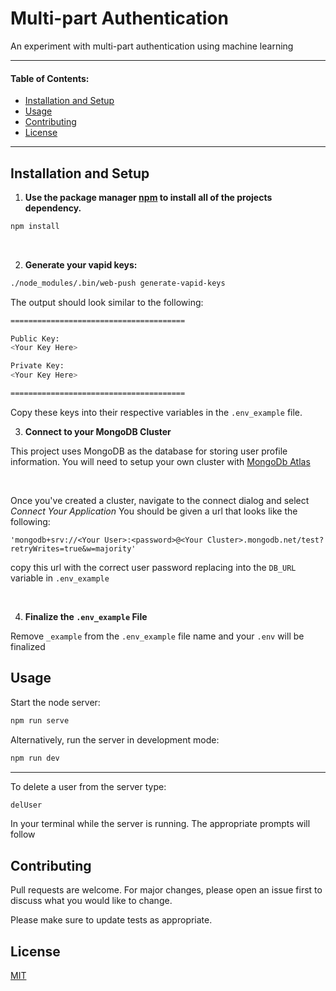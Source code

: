 # Multi-part Authentication

An experiment with multi-part authentication using machine learning 

---

#### Table of Contents:
+ [Installation and Setup](#installation)
+ [Usage](#usage)
+ [Contributing](#contributing)
+ [License](#license)

---

<a name="installation"></a>
## Installation and Setup

1. **Use the package manager [npm](https://www.npmjs.com) to install all of the projects dependency.**

```bash
npm install
```
<br/>

2. **Generate your vapid keys:**
```bash
./node_modules/.bin/web-push generate-vapid-keys
```
The output should look similar to the following:
```bash
=======================================

Public Key:
<Your Key Here>

Private Key:
<Your Key Here>

=======================================
```

Copy these keys into their respective variables in the `.env_example` file.
<br/>

3. **Connect to your MongoDB Cluster**

This project uses MongoDB as the database for storing user profile information. You will need to setup your own cluster with [MongoDb Atlas](https://www.mongodb.com/cloud/atlas)

<br/>

Once you've created a cluster, navigate to the connect dialog and select *Connect Your Application* You should be given a url that looks like the following:
```node
'mongodb+srv://<Your User>:<password>@<Your Cluster>.mongodb.net/test?retryWrites=true&w=majority'
```
copy this url with the correct user password replacing <password> into the ```DB_URL``` variable in `.env_example`

<br/>

4. **Finalize the `.env_example` File**

Remove `_example` from the `.env_example` file name and your `.env` will be finalized

<a name="usage"></a>
## Usage
Start the node server:
```bash
npm run serve
```

Alternatively, run the server in development mode:
```bash
npm run dev
```

---

To delete a user from the server type:
```bash
delUser
```
In your terminal while the server is running. The appropriate prompts will follow

<a name="contributing"></a>
## Contributing
Pull requests are welcome. For major changes, please open an issue first to discuss what you would like to change.

Please make sure to update tests as appropriate.

<a name="license"></a>
## License
[MIT](https://choosealicense.com/licenses/mit/)